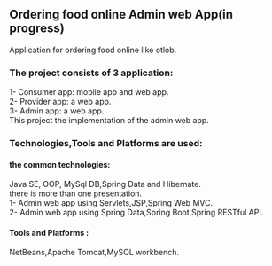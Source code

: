 ## Ordering food online Admin web App(in progress)
Application for ordering food online like otlob.
### The project consists of 3 application:
1- Consumer app: mobile app and web app.<br/>
2- Provider app: a web app.<br/>
3- Admin app: a web app.<br/>
This project the implementation of the admin web app.<br/>
### Technologies,Tools and Platforms are used:
#### the common technologies:
Java SE, OOP, MySql DB,Spring Data and Hibernate.<br/>
there is more than one presentation.<br/>
1- Admin web app using Servlets,JSP,Spring Web MVC.<br/>
2- Admin web app using Spring Data,Spring Boot,Spring RESTful API.<br/>
#### Tools and Platforms :
NetBeans,Apache Tomcat,MySQL workbench.<br/>
